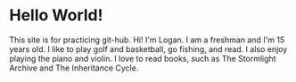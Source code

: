 # Hello World!
This site is for practicing git-hub. 
Hi! I'm Logan. I am a freshman and I'm 15 years old. I like to play golf and basketball, go fishing, and read. I also enjoy playing the piano and violin. I love to read books, such as The Stormlight Archive and The Inheritance Cycle. 
